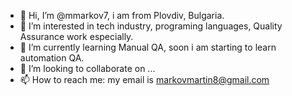 - 👋 Hi, I’m @mmarkov7, i am from Plovdiv, Bulgaria.
- 👀 I’m interested in tech industry, programing languages, Quality Assurance work especially.
- 🌱 I’m currently learning Manual QA, soon i am starting to learn automation QA.
- 💞️ I’m looking to collaborate on ...
- 📫 How to reach me: my email is markovmartin8@gmail.com

<!---
mmarkov7/mmarkov7 is a ✨ special ✨ repository because its `README.md` (this file) appears on your GitHub profile.
You can click the Preview link to take a look at your changes.
--->
